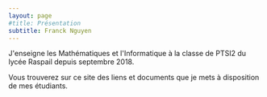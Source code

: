 ```yaml
---
layout: page
#title: Présentation
subtitle: Franck Nguyen
---
```


J'enseigne les Mathématiques et l'Informatique à la classe de PTSI2 du lycée Raspail depuis septembre 2018.

Vous trouverez sur ce site des liens et documents que je mets à disposition de mes étudiants.


